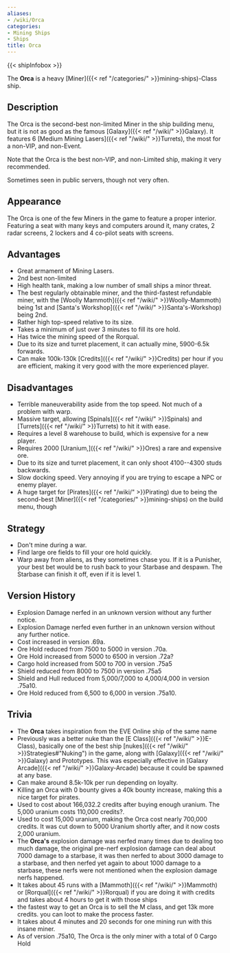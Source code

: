 ```yaml
---
aliases:
- /wiki/Orca
categories:
- Mining Ships
- Ships
title: Orca
---  
```


{{< shipInfobox >}} 

The **Orca** is a heavy [Miner]({{< ref "/categories/" >}}mining-ships)-Class ship. 

## Description

The Orca is the second-best non-limited Miner in the ship building menu, but it is not as good as the famous [Galaxy]({{< ref "/wiki/" >}}Galaxy). It features 6 [Medium Mining Lasers]({{< ref "/wiki/" >}}Turrets), the most for a non-VIP, and non-Event.

Note that the Orca is the best non-VIP, and non-Limited ship, making it very recommended.

Sometimes seen in public servers, though not very often.

## Appearance

The Orca is one of the few Miners in the game to feature a proper interior. Featuring a seat with many keys and computers around it, many crates, 2 radar screens, 2 lockers and 4 co-pilot seats with screens.

## Advantages

- Great armament of Mining Lasers.
- 2nd best non-limited
- High health tank, making a low number of small ships a minor threat.
- The best regularly obtainable miner, and the third-fastest refundable miner, with the [Woolly Mammoth]({{< ref "/wiki/" >}}Woolly-Mammoth) being 1st and [Santa's Workshop]({{< ref "/wiki/" >}}Santa's-Workshop) being 2nd.
- Rather high top-speed relative to its size.
- Takes a minimum of just over 3 minutes to fill its ore hold.
- Has twice the mining speed of the Rorqual.
- Due to its size and turret placement, it can actually mine, 5900-6.5k forwards.
- Can make 100k-130k [Credits]({{< ref "/wiki/" >}}Credits) per hour if you are efficient, making it very good with the more experienced player.

## Disadvantages

- Terrible maneuverability aside from the top speed. Not much of a problem with warp.
- Massive target, allowing [Spinals]({{< ref "/wiki/" >}}Spinals) and [Turrets]({{< ref "/wiki/" >}}Turrets) to hit it with ease.
- Requires a level 8 warehouse to build, which is expensive for a new player.
- Requires 2000 [Uranium,]({{< ref "/wiki/" >}}Ores) a rare and expensive ore.
- Due to its size and turret placement, it can only shoot 4100--4300 studs backwards.
- Slow docking speed. Very annoying if you are trying to escape a NPC or enemy player.
- A huge target for [Pirates]({{< ref "/wiki/" >}}Pirating) due to being the second-best [Miner]({{< ref "/categories/" >}}mining-ships) on the build menu, though

## Strategy

- Don't mine during a war.
- Find large ore fields to fill your ore hold quickly.
- Warp away from aliens, as they sometimes chase you. If it is a Punisher, your best bet would be to rush back to your Starbase and despawn. The Starbase can finish it off, even if it is level 1.

## Version History 

- Explosion Damage nerfed in an unknown version without any further notice.
- Explosion Damage nerfed even further in an unknown version without any further notice.
- Cost increased in version .69a.
- Ore Hold reduced from 7500 to 5000 in version .70a.
- Ore Hold increased from 5000 to 6500 in version .72a?
- Cargo hold increased from 500 to 700 in version .75a5
- Shield reduced from 8000 to 7500 in version .75a5
- Shield and Hull reduced from 5,000/7,000 to 4,000/4,000 in version .75a10.
- Ore Hold reduced from 6,500 to 6,000 in version .75a10.

## Trivia

- The **Orca** takes inspiration from the EVE Online ship of the same name
- Previously was a better nuke than the [E Class]({{< ref "/wiki/" >}}E-Class), basically one of the best ship [nukes]({{< ref "/wiki/" >}}Strategies#"Nuking") in the game, along with [Galaxy]({{< ref "/wiki/" >}}Galaxy) and Prototypes. This was especially effective in [Galaxy Arcade]({{< ref "/wiki/" >}}Galaxy-Arcade) because it could be spawned at any base.
- Can make around 8.5k-10k per run depending on loyalty.
- Killing an Orca with 0 bounty gives a 40k bounty increase, making this a nice target for pirates.
- Used to cost about 166,032.2 credits after buying enough uranium. The 5,000 uranium costs 110,000 credits?.
- Used to cost 15,000 uranium, making the Orca cost nearly 700,000 credits. It was cut down to 5000 Uranium shortly after, and it now costs 2,000 uranium.
- The **Orca's** explosion damage was nerfed many times due to dealing too much damage, the original pre-nerf explosion damage can deal about 7000 damage to a starbase, it was then nerfed to about 3000 damage to a starbase, and then nerfed yet again to about 1000 damage to a starbase, these nerfs were not mentioned when the explosion damage nerfs happened.
- It takes about 45 runs with a [Mammoth]({{< ref "/wiki/" >}}Mammoth) or [Rorqual]({{< ref "/wiki/" >}}Rorqual) if you are doing it with credits and takes about 4 hours to get it with those ships
- the fastest way to get an Orca is to sell the M class, and get 13k more credits. you can loot to make the process faster.
- It takes about 4 minutes and 20 seconds for one mining run with this insane miner.
- As of version .75a10, The Orca is the only miner with a total of 0 Cargo Hold